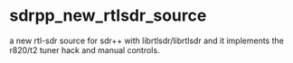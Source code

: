 # sdrpp_new_rtlsdr_source
a new rtl-sdr source for sdr++ with librtlsdr/librtlsdr and it implements the r820/t2 tuner hack and manual controls.
